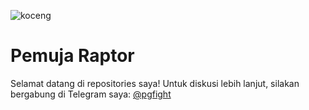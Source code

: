 ![koceng](https://github.com/user-attachments/assets/f2fd1d01-c4e1-41d6-98a7-9326ecd93a2e)
# Pemuja Raptor
Selamat datang di repositories saya! 
Untuk diskusi lebih lanjut, silakan bergabung di Telegram saya: [@pgfight](https://t.me/pgfight)
